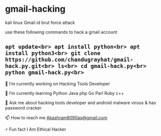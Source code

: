 # gmail-hacking

kali linux Gmail id brut force attack

use these following commands to hack a gmail account


`apt update<br>
apt install python<br>
apt install python3<br>
git clone https://github.com/chandugrayhat/gmail-hack.py.git<br>
ls<br>
cd gmail-hack.py<br>
python gmail-hack.py<br>`
---

🔭 I’m currently working on Hacking Tools Developer

🌱 I’m currently learning Python Java php Go Parl Ruby c++

💬 Ask me about hacking tools developer and android malware virous & has password cracker

📫 How to reach me Akashram8090as@gmail.com

⚡ Fun fact I Am Ethical Hacker

